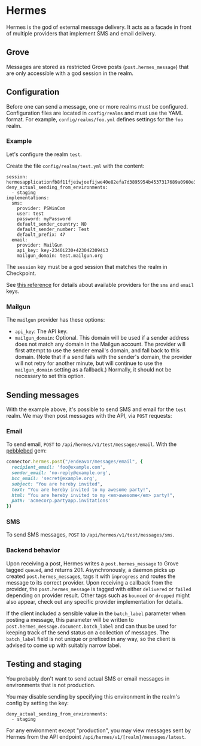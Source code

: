 Hermes
======

Hermes is the god of external message delivery. It acts as a facade in front of multiple providers that implement SMS and email delivery.

## Grove

Messages are stored as restricted Grove posts (`post.hermes_message`) that are only accessible with a god session in the realm.

## Configuration

Before one can send a message, one or more realms must be configured. Configuration files are located in `config/realms` and must use the YAML format. For example, `config/realms/foo.yml` defines settings for the `foo` realm.

### Example

Let's configure the realm `test`.

Create the file `config/realms/test.yml` with the content:

  ```
  session: hermesapplicationfb8f11fjeiwjoefijwe40e82efa7d3895954b4537317689a0960e35c67076
  deny_actual_sending_from_environments:
    - staging
  implementations:
    sms:
      provider: PSWinCom
      user: test
      password: myPassword
      default_sender_country: NO
      default_sender_number: Test
      default_prefix: 47
    email:
      provider: MailGun
      api_key: key-2340i230+4230423094i3
      mailgun_domain: test.mailgun.org
  ```

The ``session`` key must be a god session that matches the realm in Checkpoint.

See [this reference](./PROVIDERS.md) for details about available providers for the `sms` and `email` keys.

### Mailgun

The `mailgun` provider has these options:

* `api_key`: The API key.
* `mailgun_domain`: Optional. This domain will be used if a sender address does not match any domain in the Mailgun account. The provider will first attempt to use the sender email's domain, and fall back to this domain. (Note that if a send fails with the sender's domain, the provider will not retry for another minute, but will continue to use the `mailgun_domain` setting as a fallback.) Normally, it should not be necessary to set this option.

## Sending messages

With the example above, it's possible to send SMS and email for the `test` realm. We may then post messages with the API, via `POST` requests:

### Email

To send email, `POST` to `/api/hermes/v1/test/messages/email`. With the [pebblebed](//github.com/bengler/pebblebed) gem:

```ruby
connector.hermes.post("/endeavor/messages/email", {
  recipient_email: 'foo@example.com',
  sender_email: 'no-reply@example.org',
  bcc_email: 'secret@example.org',
  subject: "You are hereby invited",
  text: "You are hereby invited to my awesome party!",
  html: "You are hereby invited to my <em>awesome</em> party!",
  path: 'acmecorp.partyapp.invitations'
})
```

### SMS

To send SMS messages, `POST` to `/api/hermes/v1/test/messages/sms`.

### Backend behavior
Upon receiving a post, Hermes writes a `post.hermes_message` to Grove tagged `queued`, and returns 201.
Asynchronously, a daemon picks up created `post.hermes_message`s, tags it with `inprogress` and routes the message to its correct provider. Upon receiving a callback from the provider, the `post.hermes_message` is tagged with either `delivered` or `failed` depending on provider result. Other tags such as `bounced` or `dropped` might also appear, check out any specific provider implementation for details.

If the client included a sensible value in the `batch_label` parameter when posting a message, this parameter will be written to `post.hermes_message.document.batch_label` and can thus be used for keeping track of the send status on a collection of messages. The `batch_label` field is not unique or prefixed in any way, so the client is advised to come up with suitably narrow label.

## Testing and staging

You probably don't want to send actual SMS or email messages in environments that is not production.

You may disable sending by specifying this environment in the realm's config by setting the key:

```
deny_actual_sending_from_environments:
  - staging
```

For any environment except "production", you may view messages sent by Hermes from the API endpoint `/api/hermes/v1/[realm]/messages/latest`.
